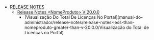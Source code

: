 * [RELEASE NOTES](manual-do-administrador/release-notes/README.md)
  * [Release Notes \<NomeProduto> V 20.0.0](manual-do-administrador/release-notes/release-notes-less-than-nomeproduto-greater-than-v-20.0.0/README.md)
    * [Visualização Do Total De Licenças No Portal](manual-do-administrador/release-notes/release-notes-less-than-nomeproduto-greater-than-v-20.0.0/Visualização do Total de Licenças no Portal)
